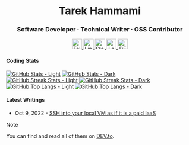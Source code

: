<h1 align="center">Tarek Hammami</h1>
<h3 align="center">Software Developer · Technical Writer · OSS Contributor</h3>

<p align="center">
  <a href="https://t.me/THammami01" target="blank">
    <img src="https://img.shields.io/badge/-Telegram-1572B6?style=for-the-badge&logo=Telegram&logoColor=white" alt="Telegram" height="27" />
  </a>

  <a href="https://www.linkedin.com/in/thammami01" target="blank">
    <img src="https://img.shields.io/badge/LinkedIn-blue?style=for-the-badge&logo=LinkedIn" alt="LinkedIn" height="27" />
  </a>

  <a href="https://stackoverflow.com/users/11542205" target="blank">
    <img src="https://img.shields.io/badge/-StackOverflow-2d2d2d?style=for-the-badge&logo=StackOverflow" alt="StackOverflow" height="27" />
  </a>

  <a href="https://leetcode.com/THammami01" target="blank">
    <img src="https://img.shields.io/badge/-LeetCode-181a1b?style=for-the-badge&logo=LeetCode" alt="LeetCode" height="27" />
  </a>

  <a href="https://dev.to/thammami01" target="blank">
    <img src="https://img.shields.io/badge/-Dev.to-171717?style=for-the-badge&logo=Dev.to" alt="DEV.to" height="27" />
  </a>
</p>

<h4>Coding Stats</h4>

<div>

  [![GitHub Stats - Light](https://github-readme-stats.vercel.app/api?username=THammami01&show_icons=true&theme=default&hide_border=true&rank_icon=github&border_radius=0#gh-light-mode-only)](https://github.com/THammami01/github-readme-stats#responsive-card-theme#gh-light-mode-only)
  [![GitHub Stats - Dark](https://github-readme-stats.vercel.app/api?username=THammami01&show_icons=true&theme=radical&hide_border=true&rank_icon=github&border_radius=0#gh-dark-mode-only)](https://github.com/THammami01/github-readme-stats#responsive-card-theme#gh-dark-mode-only)
  <br />
  [![GitHub Streak Stats - Light](https://github-readme-streak-stats.herokuapp.com/?user=thammami01&theme=default&hide_border=true&border_radius=0#gh-light-mode-only)](https://github.com/THammami01/github-readme-streak-stats#responsive-card-theme#gh-light-mode-only)
  [![GitHub Streak Stats - Dark](https://github-readme-streak-stats.herokuapp.com/?user=thammami01&theme=radical&hide_border=true&border_radius=0#gh-dark-mode-only)](https://github.com/THammami01/github-readme-streak-stats#responsive-card-theme#gh-dark-mode-only)
  <br />
  [![GitHub Top Langs - Light](https://github-readme-stats.vercel.app/api/top-langs?username=THammami01&show_icons=trueZ&theme=default&hide_border=true&layout=compact&border_radius=&card_width=330#gh-light-mode-only)](https://github.com/THammami01/github-readme-stats#responsive-card-theme#gh-light-mode-only)
  [![GitHub Top Langs - Dark](https://github-readme-stats.vercel.app/api/top-langs?username=THammami01&show_icons=trueZ&theme=radical&hide_border=true&layout=compact&border_radius=&card_width=330#gh-dark-mode-only)](https://github.com/THammami01/github-readme-stats#responsive-card-theme#gh-dark-mode-only)

  <!--
  <img src="https://github-readme-stats.vercel.app/api?username=THammami01&show_icons=true&theme=radical&hide_border=true&rank_icon=github&border_radius=0" alt="GitHub Stats" />
  <br/>
  <img src="https://github-readme-streak-stats.herokuapp.com/?user=thammami01&theme=radical&hide_border=true&border_radius=0" alt="GitHub Streak Stats" />
  <br/>
  <img src="https://github-readme-stats.vercel.app/api/top-langs?username=THammami01&show_icons=trueZ&theme=radical&hide_border=true&layout=compact&border_radius=&card_width=330" alt="GitHub Top Langs" />
  -->
</div>

<h4>Latest Writings</h4>

* Oct 9, 2022 - [SSH into your local VM as if it is a paid IaaS](https://dev.to/thammami01/ssh-into-your-local-vm-as-if-it-is-a-paid-iaas-4emm)

> [!NOTE]
> You can find and read all of them on [DEV.to](https://dev.to/THammami01).
